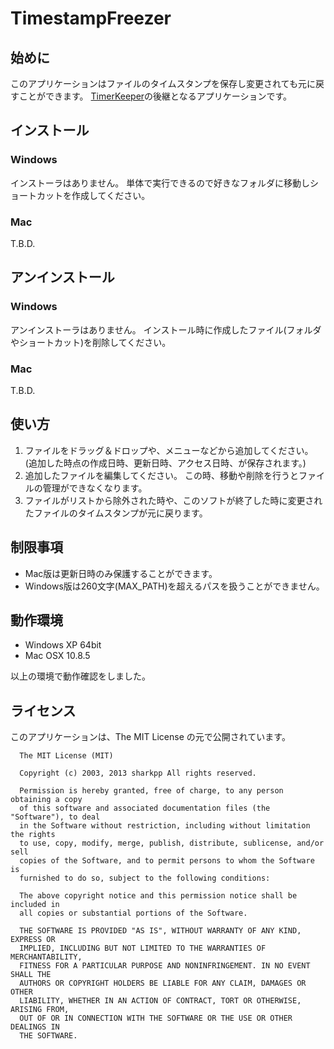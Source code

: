 # TimestampFreezer

## 始めに

このアプリケーションはファイルのタイムスタンプを保存し変更されても元に戻すことができます。
[TimerKeeper](http://www.sharkpp.net/soft/tool/timekeep.html)の後継となるアプリケーションです。

## インストール

### Windows

インストーラはありません。
単体で実行できるので好きなフォルダに移動しショートカットを作成してください。

### Mac

T.B.D.

## アンインストール

### Windows

アンインストーラはありません。
インストール時に作成したファイル(フォルダやショートカット)を削除してください。

### Mac

T.B.D.

## 使い方

1. ファイルをドラッグ＆ドロップや、メニューなどから追加してください。
   (追加した時点の作成日時、更新日時、アクセス日時、が保存されます。)
2. 追加したファイルを編集してください。
   この時、移動や削除を行うとファイルの管理ができなくなります。
3. ファイルがリストから除外された時や、このソフトが終了した時に変更されたファイルのタイムスタンプが元に戻ります。

## 制限事項

* Mac版は更新日時のみ保護することができます。
* Windows版は260文字(MAX_PATH)を超えるパスを扱うことができません。

## 動作環境

* Windows XP 64bit
* Mac OSX 10.8.5

以上の環境で動作確認をしました。

## ライセンス

このアプリケーションは、The MIT License の元で公開されています。

      The MIT License (MIT)
      
      Copyright (c) 2003, 2013 sharkpp All rights reserved.
      
      Permission is hereby granted, free of charge, to any person obtaining a copy
      of this software and associated documentation files (the "Software"), to deal
      in the Software without restriction, including without limitation the rights
      to use, copy, modify, merge, publish, distribute, sublicense, and/or sell
      copies of the Software, and to permit persons to whom the Software is
      furnished to do so, subject to the following conditions:
      
      The above copyright notice and this permission notice shall be included in
      all copies or substantial portions of the Software.
      
      THE SOFTWARE IS PROVIDED "AS IS", WITHOUT WARRANTY OF ANY KIND, EXPRESS OR
      IMPLIED, INCLUDING BUT NOT LIMITED TO THE WARRANTIES OF MERCHANTABILITY,
      FITNESS FOR A PARTICULAR PURPOSE AND NONINFRINGEMENT. IN NO EVENT SHALL THE
      AUTHORS OR COPYRIGHT HOLDERS BE LIABLE FOR ANY CLAIM, DAMAGES OR OTHER
      LIABILITY, WHETHER IN AN ACTION OF CONTRACT, TORT OR OTHERWISE, ARISING FROM,
      OUT OF OR IN CONNECTION WITH THE SOFTWARE OR THE USE OR OTHER DEALINGS IN
      THE SOFTWARE.

